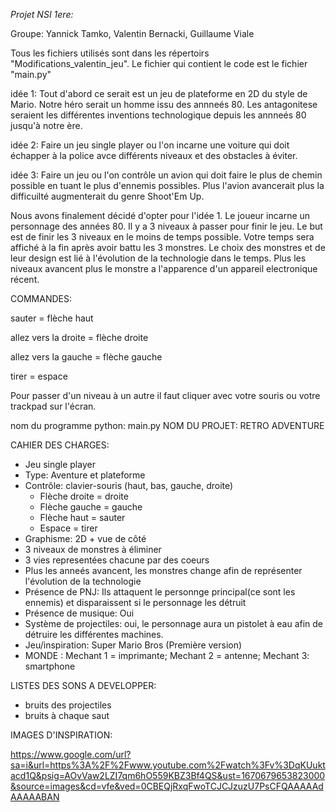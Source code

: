 *Projet NSI 1ere:* 

Groupe: Yannick Tamko, Valentin Bernacki, Guillaume Viale


Tous les fichiers utilisés sont dans les répertoirs "Modifications_valentin_jeu".
Le fichier qui contient le code est le fichier "main.py"

idée 1:  Tout d'abord ce serait est un jeu de plateforme en 2D du style de Mario. Notre héro serait un homme issu des annneés 80. Les antagonitese seraient les différentes inventions technologique depuis les annneés 80 jusqu'à notre ère.

idée 2:  Faire un jeu single player ou l'on incarne une voiture qui doit échapper à la police avce différents niveaux et des obstacles à éviter.

idée 3:   Faire un jeu ou l'on contrôle un avion qui doit faire le plus de chemin possible en tuant le plus d'ennemis possibles. Plus l'avion avancerait plus la difficuilté augmenterait du genre Shoot'Em Up. 

Nous avons finalement décidé d'opter pour l'idée 1. Le joueur incarne un personnage des années 80. Il y a 3 niveaux à passer pour finir le jeu. Le but est de finir les 3 niveaux en le moins de temps possible. Votre temps sera affiché à la fin après avoir battu les 3 monstres. Le choix des monstres et de leur design est lié à l'évolution de la technologie dans le temps. Plus les niveaux avancent plus le monstre a l'apparence d'un appareil electronique récent.

COMMANDES:
 
sauter = flèche haut

allez vers la droite = flèche droite

allez vers la gauche = flèche gauche

tirer = espace

Pour passer d'un niveau à un autre il faut cliquer avec votre souris ou votre trackpad sur l'écran.
 
 
nom du programme python: main.py
NOM DU PROJET: RETRO ADVENTURE

CAHIER DES CHARGES:

- Jeu single player
- Type: Aventure et plateforme
- Contrôle: clavier-souris (haut, bas, gauche, droite)
     - Flèche droite = droite
     - Flèche gauche = gauche
     - Flèche haut = sauter
     - Espace = tirer
- Graphisme: 2D + vue de côté 
- 3 niveaux de monstres à éliminer
- 3 vies representées chacune par des coeurs
- Plus les anneés avancent, les monstres change afin de représenter l'évolution de la technologie
- Présence de PNJ: Ils attaquent le personnge principal(ce sont les ennemis) et disparaissent si le personnage les détruit
- Présence de musique: Oui
- Système de projectiles: oui, le personnage aura un pistolet à eau afin de détruire les différentes machines.
- Jeu/inspiration: Super Mario Bros (Première version)
- MONDE : Mechant 1 = imprimante; Mechant 2 = antenne; Mechant 3: smartphone

LISTES DES SONS A DEVELOPPER:

- bruits des projectiles
- bruits à chaque saut 

IMAGES D'INSPIRATION:

https://www.google.com/url?sa=i&url=https%3A%2F%2Fwww.youtube.com%2Fwatch%3Fv%3DqKUuktacd1Q&psig=AOvVaw2LZI7qm6hO559KBZ3Bf4QS&ust=1670679653823000&source=images&cd=vfe&ved=0CBEQjRxqFwoTCJCJzuzU7PsCFQAAAAAdAAAAABAN


